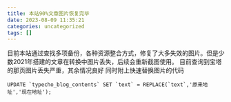 ```yaml
---
title: 本站90%文章图片恢复完毕
date: 2023-08-09 11:35:21
categories: uncategorized
tags: []
---
```

目前本站通过查找多项备份，各种资源整合方式，修复了大多失效的图片。但是少数2021年搭建的文章在转换中图片丢失，后续会重新截图使用。
目前查询到宝塔的那页图片丢失严重，其余情况良好
同时附上快速替换图片的代码
```shell
UPDATE `typecho_blog_contents` SET `text` = REPLACE(`text`,'原来地址','现在地址');
```